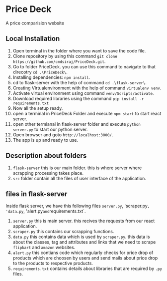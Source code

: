 # Price Deck
A price comparision website
## Local Installation
1. Open terminal in the folder where you want to save the code file. 
2. Clone repository by using this command `git clone https://github.com/cmdsiraj/PriceDeck.git`.
3. Go to folder PriceDeck. you can use this command to navigate to that direcotry `cd .\PriceDeck\`.
4. Installing dependencies: `npm install`.
5. cd to flask-server with the help of command  `cd .\flask-server\`.
6. Creating Virtualenvironment with the help of command `virtualenv venv`.
7. Activate virtual environment using command `venv/Scripts/activate`.
8. Download required libraries using the command `pip install -r requirements.txt`
9. Now all the setup ready. 
10. open a terminal in PriceDeck Folder and execute `npm start` to start react server. 
11. open other termianal in flask-server folder and execute `python server.py` to start our python server. 
12. Open browser and goto `http://localhost:3000/`.
13. The app is up and ready to use. 

## Description about folders

1. `flask-server` this is our main folder. this is where server where scrapping processing takes place. 
2. `src` folder contain all the files of user interface of the application.

## files in flask-server

Inside flask server, we have this following files `server.py`, 'scraper.py`, 'data.py`, 'alert.py` and `requirements.txt`.

1) `server.py` this is main server. this recives the requests from our react application. 
2) `scraper.py` this contains our scrapping functions. 
3) `data.py` this contains data which is used by `scraper.py`. this data is about the classes, tag and attributes and links that we need to scrape `flipkart` and `amazon` websites. 
4) `alert.py` this contians code which regularly checks for price drop of products which are choosen by users and send mails about price drop to the products to respective products. 
5) `requirements.txt` contains details about libraries that are required by `.py` files. 
